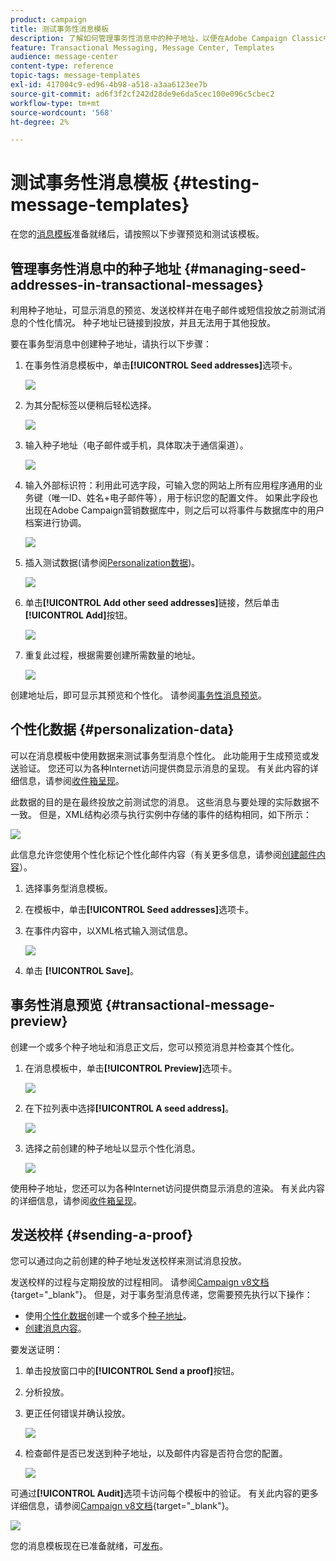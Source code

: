 ```yaml
---
product: campaign
title: 测试事务性消息模板
description: 了解如何管理事务性消息中的种子地址，以便在Adobe Campaign Classic中预览和测试它们
feature: Transactional Messaging, Message Center, Templates
audience: message-center
content-type: reference
topic-tags: message-templates
exl-id: 417004c9-ed96-4b98-a518-a3aa6123ee7b
source-git-commit: ad6f3f2cf242d28de9e6da5cec100e096c5cbec2
workflow-type: tm+mt
source-wordcount: '568'
ht-degree: 2%

---
```


# 测试事务性消息模板 {#testing-message-templates}



在您的[消息模板](../../message-center/using/creating-the-message-template.md)准备就绪后，请按照以下步骤预览和测试该模板。

## 管理事务性消息中的种子地址 {#managing-seed-addresses-in-transactional-messages}

利用种子地址，可显示消息的预览、发送校样并在电子邮件或短信投放之前测试消息的个性化情况。 种子地址已链接到投放，并且无法用于其他投放。

要在事务型消息中创建种子地址，请执行以下步骤：

1. 在事务性消息模板中，单击&#x200B;**[!UICONTROL Seed addresses]**&#x200B;选项卡。

   ![](assets/messagecenter_create_seedaddr_001.png)

1. 为其分配标签以便稍后轻松选择。

   ![](assets/messagecenter_create_seedaddr_002.png)

1. 输入种子地址（电子邮件或手机，具体取决于通信渠道）。

   ![](assets/messagecenter_create_seedaddr_003.png)

1. 输入外部标识符：利用此可选字段，可输入您的网站上所有应用程序通用的业务键（唯一ID、姓名+电子邮件等），用于标识您的配置文件。 如果此字段也出现在Adobe Campaign营销数据库中，则之后可以将事件与数据库中的用户档案进行协调。

   ![](assets/messagecenter_create_seedaddr_003bis.png)

1. 插入测试数据(请参阅[Personalization数据](#personalization-data))。

   ![](assets/messagecenter_create_custo_001.png)

   <!--## Creating several seed addresses {#creating-several-seed-addresses}-->
1. 单击&#x200B;**[!UICONTROL Add other seed addresses]**&#x200B;链接，然后单击&#x200B;**[!UICONTROL Add]**&#x200B;按钮。

   ![](assets/messagecenter_create_seedaddr_004.png)

   <!--1. Follow the configuration steps for a seed address detailed in the [Creating a seed address](#creating-a-seed-address) section.-->
1. 重复此过程，根据需要创建所需数量的地址。

   ![](assets/messagecenter_create_seedaddr_008.png)

创建地址后，即可显示其预览和个性化。 请参阅[事务性消息预览](#transactional-message-preview)。

## 个性化数据 {#personalization-data}

可以在消息模板中使用数据来测试事务型消息个性化。 此功能用于生成预览或发送验证。 您还可以为各种Internet访问提供商显示消息的呈现。 有关此内容的详细信息，请参阅[收件箱呈现](../../delivery/using/inbox-rendering.md)。

此数据的目的是在最终投放之前测试您的消息。 这些消息与要处理的实际数据不一致。 但是，XML结构必须与执行实例中存储的事件的结构相同，如下所示：

![](assets/messagecenter_create_custo_006.png)

此信息允许您使用个性化标记个性化邮件内容（有关更多信息，请参阅[创建邮件内容](../../message-center/using/creating-the-message-template.md#creating-message-content)）。

1. 选择事务型消息模板。

1. 在模板中，单击&#x200B;**[!UICONTROL Seed addresses]**&#x200B;选项卡。

1. 在事件内容中，以XML格式输入测试信息。

   ![](assets/messagecenter_create_custo_001.png)

1. 单击 **[!UICONTROL Save]**。

## 事务性消息预览 {#transactional-message-preview}

创建一个或多个种子地址和消息正文后，您可以预览消息并检查其个性化。

1. 在消息模板中，单击&#x200B;**[!UICONTROL Preview]**&#x200B;选项卡。

   ![](assets/messagecenter_preview_001.png)

1. 在下拉列表中选择&#x200B;**[!UICONTROL A seed address]**。

   ![](assets/messagecenter_preview_002.png)

1. 选择之前创建的种子地址以显示个性化消息。

   ![](assets/messagecenter_create_seedaddr_009.png)

使用种子地址，您还可以为各种Internet访问提供商显示消息的渲染。 有关此内容的详细信息，请参阅[收件箱呈现](../../delivery/using/inbox-rendering.md)。

## 发送校样 {#sending-a-proof}

您可以通过向之前创建的种子地址发送校样来测试消息投放。

发送校样的过程与定期投放的过程相同。 请参阅[Campaign v8文档](https://experienceleague.adobe.com/docs/campaign/campaign-v8/send/validate/preview-and-proof.html?lang=zh-Hans){target="_blank"}。 但是，对于事务型消息传递，您需要预先执行以下操作：

* 使用[个性化数据](#managing-seed-addresses-in-transactional-messages)创建一个或多个[种子地址](#personalization-data)。
* [创建消息内容](../../message-center/using/creating-the-message-template.md#creating-message-content)。

要发送证明：

1. 单击投放窗口中的&#x200B;**[!UICONTROL Send a proof]**&#x200B;按钮。
1. 分析投放。
1. 更正任何错误并确认投放。

   ![](assets/messagecenter_send_proof_001.png)

1. 检查邮件是否已发送到种子地址，以及邮件内容是否符合您的配置。

   ![](assets/messagecenter_send_proof_002.png)

可通过&#x200B;**[!UICONTROL Audit]**&#x200B;选项卡访问每个模板中的验证。 有关此内容的更多详细信息，请参阅[Campaign v8文档](https://experienceleague.adobe.com/docs/campaign/campaign-v8/send/validate/preview-and-proof.html?lang=zh-Hans){target="_blank"}。

![](assets/messagecenter_send_proof_003.png)

您的消息模板现在已准备就绪，可[发布](../../message-center/using/publishing-message-templates.md)。